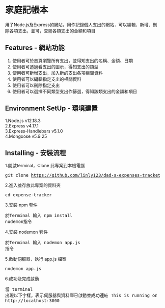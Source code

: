 家庭記帳本
====
用了Node.js及Express的網站，用作記錄個人支出的網站，可以編輯、新增、刪除各項支出，並可，查閱各類支出的金額和項目

Features - 網站功能
----
1. 使用者可於首頁瀏覽所有支出，並得知支出的名稱、金額、日期
2. 使用者可透過看支出的圖示，得知支出的類型
3. 使用者可新增支出，加入新的支出各項相關資料
4. 使用者可以編輯指定支出的相關資料
5. 使用者可以刪除指定支出
6. 使用者可以選擇不同類型支出作篩選，得知該類支出的金額和項目

Environment SetUp - 環境建置
----
1.Node.js v12.18.3<br>2.Express v4.17.1<br>3.Express-Handlebars v5.1.0<br>4.Mongoose v5.9.25

Installing - 安裝流程
----
1.開啟terminal，Clone 此專案到本機電腦<br><pre>git clone https://github.com/linly123/dad-s-expenses-tracket.git</pre>
  
2.進入並存放此專案的資料夾<br><pre>cd expense-tracker</pre>
  
3.安裝 npm 套件<br><pre>於Terminal 輸入 npm install nodemon指令</pre>

4.安裝 nodemon 套件<br><pre>於Terminal 輸入 nodemon app.js 指令</pre>

5.啟動伺服器，執行 app.js 檔案<br><pre>nodemon app.js</pre>

6.成功及完成啟動<br><pre>當 terminal 出現以下字樣，表示伺服器與資料庫已啟動並成功連結
This is running on http://localhost:3000</pre>
